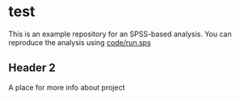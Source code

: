 # test

This is an example repository for an SPSS-based analysis. You can reproduce the analysis using [code/run.sps](code/run.sps)

## Header 2

A place for more info about project
